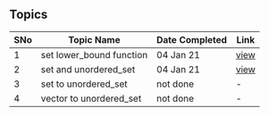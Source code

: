 ## Topics

SNo | Topic Name | Date Completed | Link |
----|------------|----------------|------|
1 | set lower_bound function | 04 Jan 21 | [view](set_lower_bound.cpp) |
2 | set and unordered_set | 04 Jan 21 | [view](distinct_count.cpp) |
3 | set to unordered_set | not done | - |
4 | vector to unordered_set | not done | - |